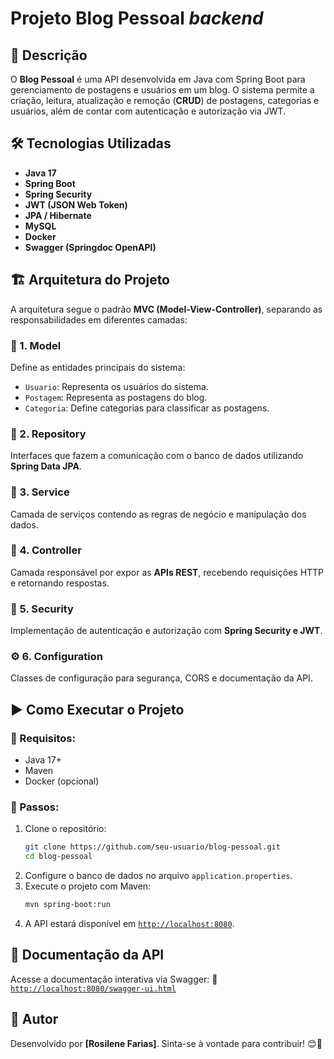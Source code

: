 # Projeto Blog Pessoal *backend*

## 🚀 Descrição
O **Blog Pessoal** é uma API desenvolvida em Java com Spring Boot para gerenciamento de postagens e usuários em um blog. O sistema permite a criação, leitura, atualização e remoção (**CRUD**) de postagens, categorias e usuários, além de contar com autenticação e autorização via JWT.

## 🛠️ Tecnologias Utilizadas
- **Java 17**
- **Spring Boot**
- **Spring Security**
- **JWT (JSON Web Token)**
- **JPA / Hibernate**
- **MySQL**
- **Docker**
- **Swagger (Springdoc OpenAPI)**

## 🏗️ Arquitetura do Projeto
A arquitetura segue o padrão **MVC (Model-View-Controller)**, separando as responsabilidades em diferentes camadas:

### 📌 1. Model
Define as entidades principais do sistema:
- `Usuario`: Representa os usuários do sistema.
- `Postagem`: Representa as postagens do blog.
- `Categoria`: Define categorias para classificar as postagens.

### 📌 2. Repository
Interfaces que fazem a comunicação com o banco de dados utilizando **Spring Data JPA**.

### 📌 3. Service
Camada de serviços contendo as regras de negócio e manipulação dos dados.

### 📌 4. Controller
Camada responsável por expor as **APIs REST**, recebendo requisições HTTP e retornando respostas.

### 🔐 5. Security
Implementação de autenticação e autorização com **Spring Security e JWT**.

### ⚙️ 6. Configuration
Classes de configuração para segurança, CORS e documentação da API.

## ▶️ Como Executar o Projeto
### 🎯 Requisitos:
- Java 17+
- Maven
- Docker (opcional)

### 📌 Passos:
1. Clone o repositório:
   ```sh
   git clone https://github.com/seu-usuario/blog-pessoal.git
   cd blog-pessoal
   ```
2. Configure o banco de dados no arquivo `application.properties`.
3. Execute o projeto com Maven:
   ```sh
   mvn spring-boot:run
   ```
4. A API estará disponível em [`http://localhost:8080`](http://localhost:8080).

## 📄 Documentação da API
Acesse a documentação interativa via Swagger:
🔗 [`http://localhost:8080/swagger-ui.html`](http://localhost:8080/swagger-ui.html)

## 👤 Autor
Desenvolvido por **[Rosilene Farias]**. Sinta-se à vontade para contribuir! 😊🚀

